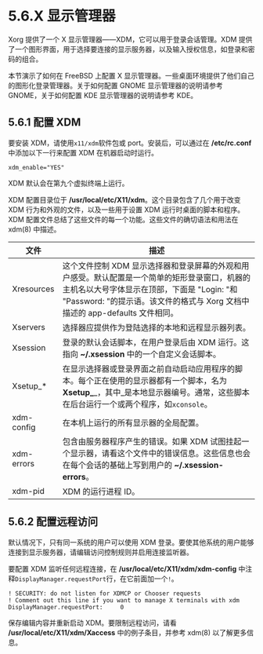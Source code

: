 # 5.6.X 显示管理器

Xorg 提供了一个 X 显示管理器——XDM，它可以用于登录会话管理。XDM 提供了一个图形界面，用于选择要连接的显示服务器，以及输入授权信息，如登录和密码的组合。

本节演示了如何在 FreeBSD 上配置 X 显示管理器。一些桌面环境提供了他们自己的图形化登录管理器。关于如何配置 GNOME 显示管理器的说明请参考 GNOME，关于如何配置 KDE 显示管理器的说明请参考 KDE。

## 5.6.1 配置 XDM

要安装 XDM，请使用`x11/xdm`软件包或 port。安装后，可以通过在 **/etc/rc.conf** 中添加以下一行来配置 XDM 在机器启动时运行。

`xdm_enable="YES"`

XDM 默认会在第九个虚拟终端上运行。

XDM 配置目录位于 **/usr/local/etc/X11/xdm**。这个目录包含了几个用于改变 XDM 行为和外观的文件，以及一些用于设置 XDM 运行时桌面的脚本和程序。XDM 配置文件总结了这些文件的每一个功能。这些文件的确切语法和用法在 xdm(8) 中描述。

| 文件         | 描述                                                                                                                                     |
| ---------- | -------------------------------------------------------------------------------------------------------------------------------------- |
| Xresources | 这个文件控制 XDM 显示选择器和登录屏幕的外观和用户感受。默认配置是一个简单的矩形登录窗口，机器的主机名以大号字体显示在顶部，下面是 "Login: "和 "Password: "的提示语。该文件的格式与 Xorg 文档中描述的 app-defaults 文件相同。 |
| Xservers   | 选择器应提供作为登陆选择的本地和远程显示器列表。                                                                                                               |
| Xsession   | 登录的默认会话脚本，在用户登录后由 XDM 运行。这指向 **\~/.xsession** 中的一个自定义会话脚本。                                                                             |
| Xsetup\_\* | 在显示选择器或登录界面之前自动启动应用程序的脚本。每个正在使用的显示器都有一个脚本，名为 **Xsetup\_**_，其中_是本地显示器编号。通常，这些脚本在后台运行一个或两个程序，如`xconsole`。                                |
| xdm-config | 在本机上运行的所有显示器的全局配置。                                                                                                                     |
| xdm-errors | 包含由服务器程序产生的错误。如果 XDM 试图挂起一个显示器，请看这个文件中的错误信息。这些信息也会在每个会话的基础上写到用户的 **\~/.xsession-errors**。                                              |
| xdm-pid    | XDM 的运行进程 ID。                                                                                                                          |

## 5.6.2 配置远程访问

默认情况下，只有同一系统的用户可以使用 XDM 登录。要使其他系统的用户能够连接到显示服务器，请编辑访问控制规则并启用连接监听器。

要配置 XDM 监听任何远程连接，在 **/usr/local/etc/X11/xdm/xdm-config** 中注释`DisplayManager.requestPort`行，在它前面加一个`!`。

```
! SECURITY: do not listen for XDMCP or Chooser requests
! Comment out this line if you want to manage X terminals with xdm
DisplayManager.requestPort:     0
```

保存编辑内容并重新启动 XDM。要限制远程访问，请看 **/usr/local/etc/X11/xdm/Xaccess** 中的例子条目，并参考 xdm(8) 以了解更多信息。
